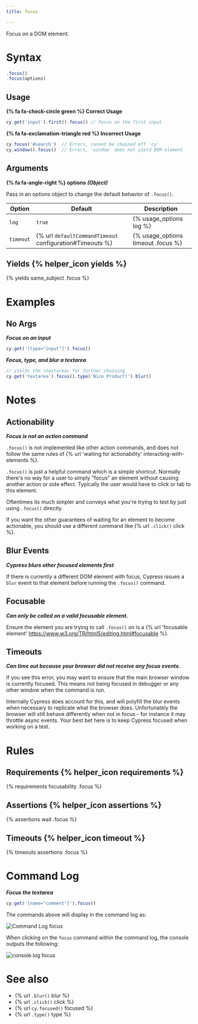 ```yaml
---
title: focus

---
```


Focus on a DOM element.

# Syntax

```javascript
.focus()
.focus(options)
```

## Usage

**{% fa fa-check-circle green %} Correct Usage**

```javascript
cy.get('input').first().focus() // Focus on the first input
```

**{% fa fa-exclamation-triangle red %} Incorrect Usage**

```javascript
cy.focus('#search')  // Errors, cannot be chained off 'cy'
cy.window().focus()  // Errors, 'window' does not yield DOM element
```

## Arguments

**{% fa fa-angle-right %} options**  ***(Object)***

Pass in an options object to change the default behavior of `.focus()`.

Option | Default | Description
--- | --- | ---
`log` | `true` | {% usage_options log %}
`timeout` | {% url `defaultCommandTimeout` configuration#Timeouts %} | {% usage_options timeout .focus %}

## Yields {% helper_icon yields %}

{% yields same_subject .focus %}

# Examples

## No Args

***Focus on an input***

```javascript
cy.get('[type="input"]').focus()
```

***Focus, type, and blur a textarea***

```javascript
// yields the <textarea> for further chaining
cy.get('textarea').focus().type('Nice Product!').blur()
```

# Notes

## Actionability

***Focus is not an action command***

`.focus()` is not implemented like other action commands, and does not follow the same rules of {% url 'waiting for actionability' interacting-with-elements %}.

`.focus()` is just a helpful command which is a simple shortcut. Normally there's no way for a user to simply "focus" an element without causing another action or side effect. Typically the user would have to click or tab to this element.

Oftentimes its much simpler and conveys what you're trying to test by just using `.focus()` directly.

If you want the other guarantees of waiting for an element to become actionable, you should use a different command like {% url `.click()` click %}.

## Blur Events

***Cypress blurs other focused elements first***

If there is currently a different DOM element with focus, Cypress issues a `blur` event to that element before running the `.focus()` command.

## Focusable

***Can only be called on a valid focusable element.***

Ensure the element you are trying to call `.focus()` on is a {% url 'focusable element' https://www.w3.org/TR/html5/editing.html#focusable %}.

## Timeouts

***Can time out because your browser did not receive any focus events.***

If you see this error, you may want to ensure that the main browser window is currently focused. This means not being focused in debugger or any other window when the command is run.

Internally Cypress does account for this, and will polyfill the blur events when necessary to replicate what the browser does. Unfortunately the browser will still behave differently when not in focus - for instance it may throttle async events. Your best bet here is to keep Cypress focused when working on a test.

# Rules

## Requirements {% helper_icon requirements %}

{% requirements focusability .focus %}

## Assertions {% helper_icon assertions %}

{% assertions wait .focus %}

## Timeouts {% helper_icon timeout %}

{% timeouts assertions .focus %}

# Command Log

***Focus the textarea***

```javascript
cy.get('[name="comment"]').focus()
```

The commands above will display in the command log as:

![Command Log focus](/img/api/focus/get-input-then-focus.png)

When clicking on the `focus` command within the command log, the console outputs the following:

![console.log focus](/img/api/focus/console-log-textarea-that-was-focused-on.png)

# See also

- {% url `.blur()` blur %}
- {% url `.click()` click %}
- {% url `cy.focused()` focused %}
- {% url `.type()` type %}
